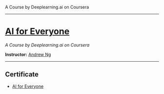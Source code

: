A Course by Deeplearning.ai on Coursera

------------------------------------------------------------------------------------------

# [AI for Everyone](https://www.coursera.org/learn/ai-for-everyone/home/welcome)
*A Course by Deeplearning.ai on Coursera*

**Instructor:** [Andrew Ng](https://www.coursera.org/instructor/andrewng) 

---------------------------------------------------------------------------------------------

## Certificate

- [AI for Everyone](https://www.coursera.org/account/accomplishments/certificate/RPD6WHBSVEY7)
